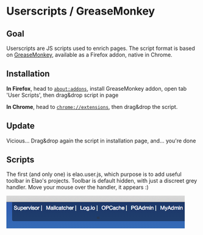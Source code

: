 Userscripts / GreaseMonkey
==========================

Goal
----

Userscripts are JS scripts used to enrich pages.
The script format is based on [GreaseMonkey](http://www.greasespot.net/), available as a Firefox addon, native in Chrome. 

Installation
------------

**In Firefox**, head to [`about:addons`](about:addons), install GreaseMonkey addon, open tab 'User Scripts', then drag&drop script in page

**In Chrome**, head to [`chrome://extensions`](chrome://extensions), then drag&drop the script.


Update
------
Vicious... Drag&drop again the script in installation page, and... you're done

Scripts
-------

The first (and only one) is elao.user.js, which purpose is to add useful toolbar in Elao's projects.
Toolbar is default hidden, with just a discreet grey handler. Move your mouse over the handler, it appears :)

![screenshot](elao.user.png)

